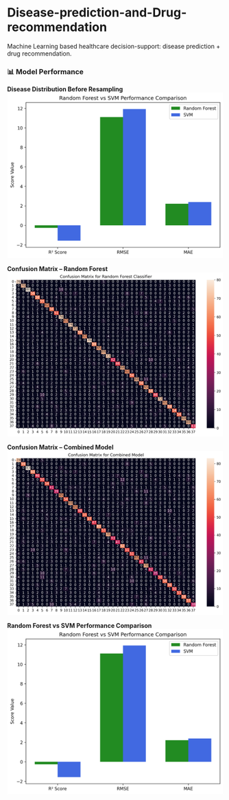 # Disease-prediction-and-Drug-recommendation

Machine Learning based healthcare decision-support: disease prediction + drug recommendation.
<br>

### 📊 Model Performance

**Disease Distribution Before Resampling**
![Disease Distribution](/images/disease_class_distribution.png)

**Confusion Matrix – Random Forest**
![Random Forest](/images/rf_confusion_matrix.png)

**Confusion Matrix – Combined Model**
![Combined](/images/combined_confusion_matrix.png)

**Random Forest vs SVM Performance Comparison**
![Combined](/images/disease_class_distribution.png)
